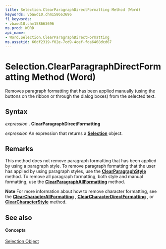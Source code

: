 ```yaml
---
title: Selection.ClearParagraphDirectFormatting Method (Word)
keywords: vbawd10.chm158663696
f1_keywords:
- vbawd10.chm158663696
ms.prod: WORD
api_name:
- Word.Selection.ClearParagraphDirectFormatting
ms.assetid: 66df2319-f02e-7cd9-4cef-fda6468dcd67
---
```



# Selection.ClearParagraphDirectFormatting Method (Word)

Removes paragraph formatting that has been applied manually (using the buttons on the ribbon or through the dialog boxes) from the selected text.


## Syntax

 _expression_ . **ClearParagraphDirectFormatting**

 _expression_ An expression that returns a **[Selection](selection-object-word.md)** object.


## Remarks

This method does not remove paragraph formatting that has been applied by using a paragraph style. To remove paragraph formatting that the user has applied by using paragraph styles, use the  **[ClearParagraphStyle](selection-clearparagraphstyle-method-word.md)** method. To remove all paragraph formatting, both style and manual formatting, use the **[ClearParagraphAllFormatting](selection-clearparagraphallformatting-method-word.md)** method.


 **Note**  For more information about how to remove character formatting, see the  **[ClearCharacterAllFormatting](selection-clearcharacterallformatting-method-word.md)** , **[ClearCharacterDirectFormatting](selection-clearcharacterdirectformatting-method-word.md)** , or **[ClearCharacterStyle](selection-clearcharacterstyle-method-word.md)** method.


## See also


#### Concepts


[Selection Object](selection-object-word.md)

